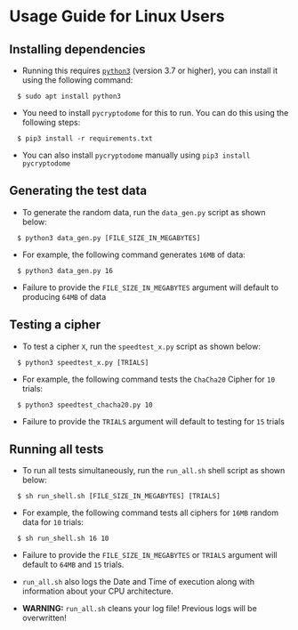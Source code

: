 # Usage Guide for Linux Users

## Installing dependencies

- Running this requires [`python3`](https://python.org) (version 3.7 or higher), you can install it using the following command:
```
  $ sudo apt install python3
```

- You need to install `pycryptodome` for this to run. You can do this using the following steps:
```
  $ pip3 install -r requirements.txt
```
- You can also install `pycryptodome` manually using `pip3 install pycryptodome`


## Generating the test data

- To generate the random data, run the `data_gen.py` script as shown below:
```
  $ python3 data_gen.py [FILE_SIZE_IN_MEGABYTES]
```
- For example, the following command generates `16MB` of data:
```
  $ python3 data_gen.py 16
```
- Failure to provide the `FILE_SIZE_IN_MEGABYTES` argument will default to producing `64MB` of data


## Testing a cipher

- To test a cipher `X`, run the `speedtest_x.py` script as shown below:
```
  $ python3 speedtest_x.py [TRIALS]
```
- For example, the following command tests the `ChaCha20` Cipher for `10` trials:
```
  $ python3 speedtest_chacha20.py 10
```
- Failure to provide the `TRIALS` argument will default to testing for `15` trials


## Running all tests

- To run all tests simultaneously, run the `run_all.sh` shell script as shown below:
```
  $ sh run_shell.sh [FILE_SIZE_IN_MEGABYTES] [TRIALS]
```
- For example, the following command tests all ciphers for `16MB` random data for `10` trials:
```
  $ sh run_shell.sh 16 10
```
- Failure to provide the `FILE_SIZE_IN_MEGABYTES` or `TRIALS` argument will default to `64MB` and `15` trials.

- `run_all.sh` also logs the Date and Time of execution along with information about your CPU architecture.

- **WARNING:** `run_all.sh` cleans your log file! Previous logs will be overwritten!
